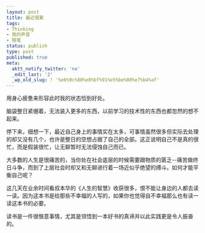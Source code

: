 ```yaml
---
layout: post
title: 最近很累
tags:
- Thinking
- 我的声音
- 随笔
status: publish
type: post
published: true
meta:
  aktt_notify_twitter: 'no'
  _edit_last: '2'
  _wp_old_slug: ! '%e6%9c%80%e8%bf%91%e5%be%88%e7%b4%af'
---
```

用身心疲惫来形容此时我的状态恰到好处。

脑袋整日紧绷着，无法装入更多的东西，以前学习的技术性的东西也都忽然的想不起来。

停下来，细想一下，最近自己身上的事情实在太多，可事情虽然很多但实际去处理的却又没有几个，也许是整日的空想占据了自己的全部。这正说明自己不是真的很忙，而是假装很忙，让无聊暂时无法侵蚀自己而已。

大多数的人生是很痛苦的，当你处在社会底层的时候需要跟物质的匮乏--痛苦做终日斗争，而到了上层社会时却又和无聊进行着一场近似乎绝望的搏斗。如何才能平衡自己呢？

这几天在业余时间看叔本华的《人生的智慧》收获很多，恨不能让身边的人都去读一读。因为这本书是给那些不幸福的人写的，如果你也觉得自不幸福那么也有读一读这本书的必要。

读书是一件很惬意事情，尤其是领悟到一本好书的真谛并以此实践更是令人振奋的。
